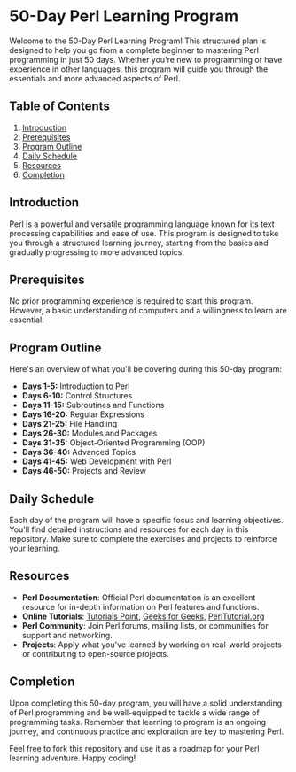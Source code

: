 # 50-Day Perl Learning Program

Welcome to the 50-Day Perl Learning Program! This structured plan is designed to help you go from a complete beginner to mastering Perl programming in just 50 days. Whether you're new to programming or have experience in other languages, this program will guide you through the essentials and more advanced aspects of Perl.

## Table of Contents

1. [Introduction](#introduction)
2. [Prerequisites](#prerequisites)
3. [Program Outline](#program-outline)
4. [Daily Schedule](#daily-schedule)
5. [Resources](#resources)
6. [Completion](#completion)

## Introduction

Perl is a powerful and versatile programming language known for its text processing capabilities and ease of use. This program is designed to take you through a structured learning journey, starting from the basics and gradually progressing to more advanced topics.

## Prerequisites

No prior programming experience is required to start this program. However, a basic understanding of computers and a willingness to learn are essential.

## Program Outline

Here's an overview of what you'll be covering during this 50-day program:

- **Days 1-5:** Introduction to Perl
- **Days 6-10:** Control Structures
- **Days 11-15:** Subroutines and Functions
- **Days 16-20:** Regular Expressions
- **Days 21-25:** File Handling
- **Days 26-30:** Modules and Packages
- **Days 31-35:** Object-Oriented Programming (OOP)
- **Days 36-40:** Advanced Topics
- **Days 41-45:** Web Development with Perl
- **Days 46-50:** Projects and Review

## Daily Schedule

Each day of the program will have a specific focus and learning objectives. You'll find detailed instructions and resources for each day in this repository. Make sure to complete the exercises and projects to reinforce your learning.

## Resources

- **Perl Documentation**: Official Perl documentation is an excellent resource for in-depth information on Perl features and functions.
- **Online Tutorials**: [Tutorials Point](https://www.tutorialspoint.com/perl/index.htm), [Geeks for Geeks](https://www.geeksforgeeks.org/perl-tutorial-learn-perl-with-examples), [PerlTutorial.org](https://www.perltutorial.org)
- **Perl Community**: Join Perl forums, mailing lists, or communities for support and networking.
- **Projects**: Apply what you've learned by working on real-world projects or contributing to open-source projects.

## Completion

Upon completing this 50-day program, you will have a solid understanding of Perl programming and be well-equipped to tackle a wide range of programming tasks. Remember that learning to program is an ongoing journey, and continuous practice and exploration are key to mastering Perl.

Feel free to fork this repository and use it as a roadmap for your Perl learning adventure. Happy coding!
